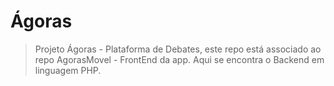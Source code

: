 # Ágoras 

> Projeto Ágoras - Plataforma de Debates, este repo está associado ao repo AgorasMovel - FrontEnd da app. Aqui se encontra o Backend em linguagem PHP. 
